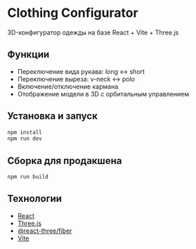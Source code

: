 # Clothing Configurator

3D-конфигуратор одежды на базе React + Vite + Three.js

## Функции

- Переключение вида рукава: long ↔ short
- Переключение выреза: v-neck ↔ polo
- Включение/отключение кармана
- Отображение модели в 3D с орбитальным управлением

## Установка и запуск

```bash
npm install
npm run dev
```

## Сборка для продакшена

```bash
npm run build
```

## Технологии

- [React](https://reactjs.org/)
- [Three.js](https://threejs.org/)
- [@react-three/fiber](https://github.com/pmndrs/react-three-fiber)
- [Vite](https://vitejs.dev/)